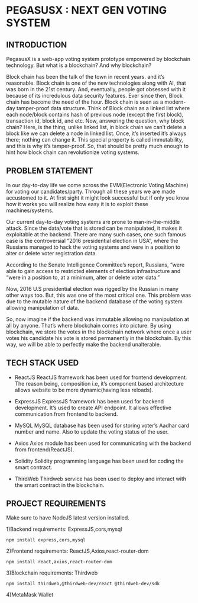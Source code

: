 # PEGASUSX : NEXT GEN VOTING SYSTEM
## INTRODUCTION
PegasusX is a web-app voting system prototype empowered by blockchain technology.
But what is a blockchain? And why blockchain?

Block chain has been the talk of the town in recent years. and it’s reasonable.
Block chain is one of the new technologies along with AI, that was born in the 21st century. And, eventually, people got obsessed with it because of its incredulous data security features. Ever since then, Block chain has become the need of the hour.
Block chain is seen as a modern-day tamper-proof data structure. Think of Block chain as a linked list where each node/block contains hash of previous node (except the first block), transaction id, block id, and etc. Now, answering the question, why block chain? Here, is the thing, unlike linked list, in block chain we can’t delete a block like we can delete a node in linked list. Once, it’s inserted it’s always there; nothing can change it. This special property is called immutability, and this is why it’s tamper-proof.
So, that should be pretty much enough to hint how block chain can revolutionize voting systems.

## PROBLEM STATEMENT
In our day-to-day life we come across the EVM(Electronic Voting Machine) for voting our candidates/party. Through all these years we are made accustomed to it. At first sight it might look successful but if only you know how it works you will realize how easy it is to exploit these machines/systems.

Our current day-to-day voting systems are prone to man-in-the-middle attack. Since the data/vote that is stored can be manipulated, it makes it exploitable at the backend. There are many such cases, one such famous case is the controversial “2016 presidential election in USA”, where the Russians managed to hack the voting systems and were in a position to alter or delete voter registration data.

According to the Senate Intelligence Committee’s report,
Russians, ”were able to gain access to restricted elements of election infrastructure and “were in a position to, at a minimum, alter or delete voter data.”

Now, 2016 U.S presidential election was rigged by the Russian in many other ways too.  But, this was one of the most critical one. This problem was due to the mutable nature of the backend database of the voting system allowing manipulation of data.

So, now imagine if the backend was immutable allowing no manipulation at all by anyone. That’s where blockchain comes into picture. By using blockchain, we store the votes in the blockchain network where once a user votes his candidate his vote is stored permanently in the blockchain. By this way, we will be able to perfectly make the backend unalterable.

## TECH STACK USED
+ ReactJS
	ReactJS framework has been used for frontend development. The reason being, composition i.e, it’s component based architecture allows website to be more dynamic(having less reloads).

+ ExpressJS
	ExpressJS framework has been used for backend development. It’s used to create API endpoint. It allows effective communication from frontend to backend.
 
+ MySQL
	MySQL database has been used for storing voter’s Aadhar card number and name. Also to update the voting status of the user.

+ Axios
	Axios module has been used for communicating with the backend from frontend(ReactJS).

+ Solidity
	Solidity programming language has been used for coding the smart contract.

+ ThirdWeb
	Thirdweb service has been used to deploy and interact with the smart contract in the blockchain.

## PROJECT REQUIREMENTS
Make sure to have NodeJS latest version installed.

1)Backend requirements: ExpressJS,cors,mysql

	npm install express,cors,mysql

2)Frontend requirements: ReactJS,Axios,react-router-dom

	npm install react,axios,react-router-dom

3)Blockchain requirements: Thirdweb 
	
 	npm install thirdweb,@thirdweb-dev/react @thirdweb-dev/sdk

4)MetaMask Wallet

